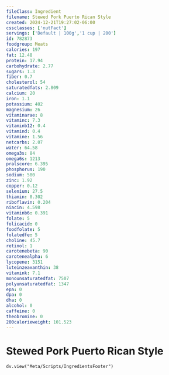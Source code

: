 ```yaml
---
fileClass: Ingredient
filename: Stewed Pork Puerto Rican Style
created: 2024-12-21T19:27:02-06:00
cssclasses: ['nutFact']
servings: ['Default | 100g','1 cup | 200']
id: 782873
foodgroup: Meats
calories: 197
fat: 12.48
protein: 17.94
carbohydrate: 2.77
sugars: 1.3
fiber: 0.7
cholesterol: 54
saturatedfats: 2.809
calcium: 20
iron: 1.1
potassium: 402
magnesium: 26
vitaminarae: 8
vitaminc: 7.3
vitaminb12: 0.4
vitamind: 0.4
vitamine: 1.56
netcarbs: 2.07
water: 64.58
omega3s: 84
omega6s: 1213
pralscore: 6.395
phosphorus: 190
sodium: 580
zinc: 1.92
copper: 0.12
selenium: 27.5
thiamin: 0.302
riboflavin: 0.204
niacin: 4.598
vitaminb6: 0.391
folate: 5
folicacid: 0
foodfolate: 5
folatedfe: 5
choline: 45.7
retinol: 1
carotenebeta: 90
carotenealpha: 6
lycopene: 3151
luteinzeaxanthin: 38
vitamink: 7.1
monounsaturatedfat: 7507
polyunsaturatedfat: 1347
epa: 0
dpa: 0
dha: 0
alcohol: 0
caffeine: 0
theobromine: 0
200calorieweight: 101.523
---
```


# Stewed Pork Puerto Rican Style

```dataviewjs
dv.view("Meta/Scripts/IngredientsFooter")
```
